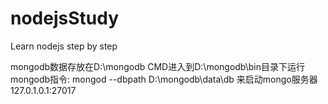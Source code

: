 # nodejsStudy

Learn nodejs step by step

mongodb数据存放在D:\mongodb
CMD进入到D:\mongodb\bin目录下运行mongodb指令: mongod --dbpath D:\mongodb\data\db  来启动mongo服务器127.0.1.0.1:27017
